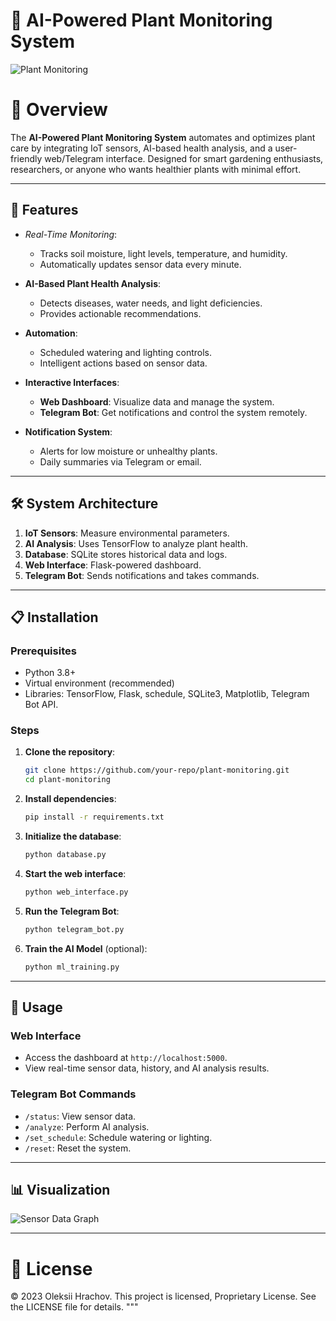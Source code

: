 
# 🌱 AI-Powered Plant Monitoring System

![Plant Monitoring](https://i.ibb.co/fd0NFf3/Green-Futuristic-Offline-Stream-Twitch-Offline-Banner-20241118-204513-0000.jpg)

# 📖 Overview
The **AI-Powered Plant Monitoring System** automates and optimizes plant care by integrating IoT sensors, AI-based health analysis, and a user-friendly web/Telegram interface. Designed for smart gardening enthusiasts, researchers, or anyone who wants healthier plants with minimal effort.

---

## 🚀 Features
- *Real-Time Monitoring*:
  - Tracks soil moisture, light levels, temperature, and humidity.
  - Automatically updates sensor data every minute.
  
- **AI-Based Plant Health Analysis**:
  - Detects diseases, water needs, and light deficiencies.
  - Provides actionable recommendations.

- **Automation**:
  - Scheduled watering and lighting controls.
  - Intelligent actions based on sensor data.

- **Interactive Interfaces**:
  - **Web Dashboard**: Visualize data and manage the system.
  - **Telegram Bot**: Get notifications and control the system remotely.

- **Notification System**:
  - Alerts for low moisture or unhealthy plants.
  - Daily summaries via Telegram or email.

---

## 🛠️ System Architecture

1. **IoT Sensors**: Measure environmental parameters.
2. **AI Analysis**: Uses TensorFlow to analyze plant health.
3. **Database**: SQLite stores historical data and logs.
4. **Web Interface**: Flask-powered dashboard.
5. **Telegram Bot**: Sends notifications and takes commands.

---

## 📋 Installation

### Prerequisites
- Python 3.8+
- Virtual environment (recommended)
- Libraries: TensorFlow, Flask, schedule, SQLite3, Matplotlib, Telegram Bot API.

### Steps
1. **Clone the repository**:
   ```bash
   git clone https://github.com/your-repo/plant-monitoring.git
   cd plant-monitoring
   ```

2. **Install dependencies**:
   ```bash
   pip install -r requirements.txt
   ```

3. **Initialize the database**:
   ```bash
   python database.py
   ```

4. **Start the web interface**:
   ```bash
   python web_interface.py
   ```

5. **Run the Telegram Bot**:
   ```bash
   python telegram_bot.py
   ```

6. **Train the AI Model** (optional):
   ```bash
   python ml_training.py
   ```

---

## 🌟 Usage

### Web Interface
- Access the dashboard at `http://localhost:5000`.
- View real-time sensor data, history, and AI analysis results.

### Telegram Bot Commands
- `/status`: View sensor data.
- `/analyze`: Perform AI analysis.
- `/set_schedule`: Schedule watering or lighting.
- `/reset`: Reset the system.

---

## 📊 Visualization

![Sensor Data Graph](https://via.placeholder.com/800x400?text=Sensor+Data+Graph)

---

# 📄 License
© 2023 Oleksii Hrachov. This project is licensed, Proprietary License. See the LICENSE file for details.
"""
